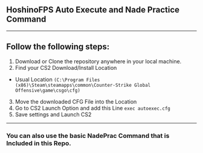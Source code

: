 ## HoshinoFPS Auto Execute and Nade Practice Command

---

## Follow the following steps:

1. Download or Clone the repository anywhere in your local machine.
2. Find your CS2 Download/Install Location
- Usual Location `(C:\Program Files (x86)\Steam\steamapps\common\Counter-Strike Global Offensive\game\csgo\cfg)`
3. Move the downloaded CFG File into the Location
4. Go to CS2 Launch Option and add this Line `exec autoexec.cfg`
5. Save settings and Launch CS2

---

### You can also use the basic NadePrac Command that is Included in this Repo.